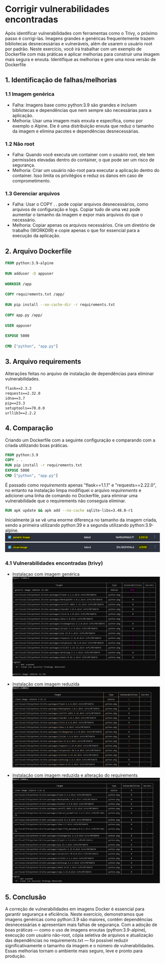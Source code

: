 # Corrigir vulnerabilidades encontradas
Após identificar vulnerabilidades com ferramentas como o Trivy, o próximo passo é
corrigi-las. Imagens grandes e genéricas frequentemente trazem bibliotecas
desnecessárias e vulneráveis, além de usarem o usuário root por padrão. Neste
exercício, você irá trabalhar com um exemplo de Dockerfile com más práticas e
aplicar melhorias para construir uma imagem mais segura e enxuta. Identifique as
melhorias e gere uma nova versão de Dockerfile

## 1. Identificação de falhas/melhorias
### 1.1 Imagem genérica
- Falha: Imagens base como python:3.9 são grandes e incluem bibliotecas e dependências que nem sempre são necessárias para a aplicação. 
- Melhoria: Usar uma imagem mais enxuta e específica, como por exemplo o Alpine. Ele é uma distribuição enxuta que reduz o tamanho da imagem e elimina pacotes e dependências desnecessárias.

### 1.2 Não root
- Falha: Quando você executa um container com o usuário root, ele tem permissões elevadas dentro do container, o que pode ser um risco de segurança.
- Melhoria: Criar um usuário não-root para executar a aplicação dentro do container. Isso limita os privilégios e reduz os danos em caso de comprometimento.

### 1.3 Gerenciar arquivos
- Falha: Usar o COPY . . pode copiar arquivos desnecessários, como arquivos de configuração e logs. Copiar tudo de uma vez pode aumentar o tamanho da imagem e expor mais arquivos do que o necessário.
- Melhoria: Copiar apenas os arquivos necessários. Crie um diretório de trabalho (WORKDIR) e copie apenas o que for essencial para a execução da aplicação.

## 2. Arquivo Dockerfile
```dockerfile
FROM python:3.9-alpine

RUN adduser -D appuser

WORKDIR /app

COPY requirements.txt /app/

RUN pip install --no-cache-dir -r requirements.txt

COPY app.py /app/

USER appuser

EXPOSE 5000

CMD ["python", "app.py"]
```

## 3. Arquivo requirements
Alterações feitas no arquivo de instalação de dependências para eliminar vulnerabilidades.
```plaintext
flask==2.3.2
requests==2.32.0
idna==3.7
pip==23.3
setuptools==70.0.0
urllib3==2.2.2
```

## 4. Comparação
Criando um Dockerfile com a seguinte configuração e comparando com a criada utilizando boas práticas.
```Dockerfile
FROM python:3.9
COPY . .
RUN pip install -r requirements.txt
EXPOSE 5000
CMD ["python", "app.py"]
```
É passado como *requirements* apenas "flask==1.1.1" e "requests==2.22.0", no entanto na instalação limpa modifiquei o arquivo *requirements* e adicionei uma linha de comando no Dockerfile, para eliminar uma vulnerabilidade que o requirements não conseguia eliminar.
```Dockerfile
RUN apk update && apk add --no-cache sqlite-libs=3.48.0-r1
```

Inicialmente já se vê uma enorme diferença no tamanho da imagem criada, sendo a primeira utilizando python:39 e a segunda utilizando python:3.9-alpine.
<img src="Generic-size.png"></img>
<img src="Clean-size.png"></img>

### 4.1 Vulnerabilidades encontradas (trivy)
- Instalaçao com imagem genérica
<img src="Generic-image.png"></img>

- Instalação com imagem reduzida
<img src="Clean-image-S_requirements.png"></img>

- Instalação com imagem reduzida e alteração do requirements
<img src="Clean-image-C_requirements.png"></img>

## 5. Conclusão
A correção de vulnerabilidades em imagens Docker é essencial para garantir segurança e eficiência. Neste exercício, demonstramos que imagens genéricas como python:3.9 são maiores, contêm dependências desnecessárias e apresentam mais falhas de segurança.
Com a adoção de boas práticas — como o uso de imagens enxutas (python:3.9-alpine), execução com usuário não-root, cópia seletiva de arquivos e atualização das dependências no requirements.txt — foi possível reduzir significativamente o tamanho da imagem e o número de vulnerabilidades.
Essas melhorias tornam o ambiente mais seguro, leve e pronto para produção.